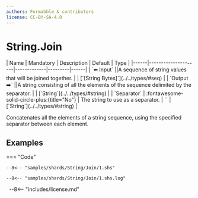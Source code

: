```yaml
---
authors: Formabble & contributors
license: CC-BY-SA-4.0
---
```



# String.Join

<div class="sh-parameters" markdown="1">
| Name | Mandatory | Description | Default | Type |
|------|---------------------|-------------|---------|------|
| `⬅️ Input` ||A sequence of string values that will be joined together. | | [`[String Bytes]`](../../types/#seq) |
| `Output ➡️` ||A string consisting of all the elements of the sequence delimited by the separator. | | [`String`](../../types/#string) |
| `Separator` | :fontawesome-solid-circle-plus:{title="No"}  | The string to use as a separator. | `` | [`String`](../../types/#string) |

</div>

Concatenates all the elements of a string sequence, using the specified separator between each element.

## Examples

=== "Code"

  ```x86asm linenums="1"
  --8<-- "samples/shards/String/Join/1.shs"
  ```

  ```
  --8<-- "samples/shards/String/Join/1.shs.log"
  ```
&nbsp;
--8<-- "includes/license.md"

